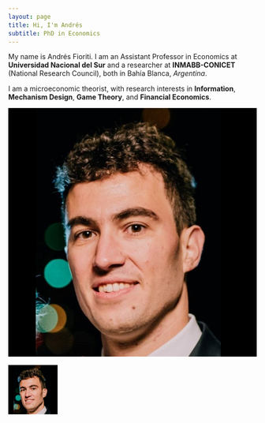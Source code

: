 ```yaml
---
layout: page
title: Hi, I'm Andrés
subtitle: PhD in Economics
---
```


My name is Andrés Fioriti. I am an Assistant Professor in Economics at **Universidad Nacional del Sur** and a researcher at 
**INMABB-CONICET** (National Research Council), both in Bahía Blanca, _Argentina_. 

I am a microeconomic theorist, with research interests in **Information**, **Mechanism Design**, **Game Theory**, and **Financial Economics**.

![Mi fotelis](/static/img/FotoPaginaFinal.png)

<img align="left" width="100" height="100" src="/static/img/FotoPaginaFinal.png">
